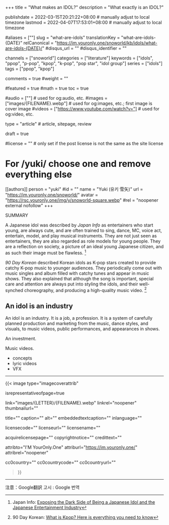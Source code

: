 +++
title = "What makes an IDOL?"
description = "What exactly is an IDOL?"

publishdate = 2022-03-15T20:21:22+08:00                                          # manually adjust to local timezone
lastmod = 2022-04-07T17:53:01+08:00                                       # manually adjust to local timezone

#aliases = [""]
slug = "what-are-idols"
translationKey = "what-are-idols-{DATE}"
relCanonical = "https://im.youronly.one/snoworld/kb/idols/what-are-idols-{DATE}/"
#disqus_url = ""
#disqus_identifier = ""

channels = ["snoworld"]
categories = ["literature"]
keywords = ["idols", "ppop", "p-pop", "kpop", "k-pop", "pop star", "idol group"]
series = ["idols"]
tags = ["ppop", "kpop"]

comments = true
#weight = ""

#featured = true
#math = true
toc = true

#audio = [""]                                                          # used for og:audio, etc.
#images = ["images/{FILENAME}.webp"]                 # used for og:images, etc.; first image is cover image
#videos = ["https://www.youtube.com/watch?v="]                         # used for og:video, etc.

type = "article"                                                           # article, sitepage, review

draft = true

#license = ""                                                         # only set if the post license is not the same as the site license

# For /yuki/ choose one and remove everything else
[[authors]]
  person = "yuki"
  #id = ""
  name = "Yuki (유키 雪矢)"
  url = "https://im.youronly.one/snoworld/"
  avatar = "https://rsc.youronly.one/img/y/snoworld-square.webp"
  #rel = "noopener external nofollow"
+++

SUMMARY

<!--more-->

A Japanese idol was described by *Japan Info*  as entertainers who start young, are always cute, and are often trained to sing, dance, MC, voice act, entertain, model, and play musical instruments. They are not just seen as entertainers, they are also regarded as role models for young people. They are a reflection on society, a picture of an ideal young Japanese citizen, and as such their image must be flawless. [^japan-info-japanese-idols]

*90 Day Korean* described Korean idols as K-pop stars created to provide catchy K-pop music to younger audiences. They periodically come out with music singles and album filled with catchy tunes and appear in music shows. They also explained that although the song is important, special care and attention are always put into styling the idols, and their well-synched choreography, and producing a high-quality music video. [^90-day-korean-what-is-kpop]

[^japan-info-japanese-idols]: Japan Info: [Exposing the Dark Side of Being a Japanese Idol and the Japanese Entertainment Industry](https://jpninfo.com/12837 "Japan Info: Exposing the Dark Side of Being a Japanese Idol and the Japanese Entertainment Industry")
[^90-day-korean-what-is-kpop]: 90 Day Korean: [What is Kpop? Here is everything you need to know](https://www.90daykorean.com/what-is-kpop/ "90 Day Korean: What is Kpop? Here is everything you need to know")

## An idol is an industry

An idol is an industry. It is a job, a profession. It is a system of carefully planned production and marketing from the music, dance styles, and visuals, to music videos, public performances, and appearances in shows.

An investment.

Music videos.

- concepts
- lyric videos
- VFX

---

{{< image
  type="imagecoverattrib"

  isrepresentativeofpage=true

  link="images/{LETTER}/{FILENAME}.webp"
  linkrel="noopener"
  thumbnailurl=""

  title=""
  caption=""
  alt=""
  embeddedtextcaption=""
  inlanguage=""

  licensecode=""
  licenseurl=""
  licensename=""

  acquirelicensepage=""
  copyrightnotice=""
  credittext=""

  attribto="I'M YourOnly.One"
  attriburl="https://im.youronly.one/"
  attribrel="noopener"

  cc0country=""
  cc0countrycode=""
  cc0countryurl=""
>}}

---

注意：Google翻訳
고시 : Google 번역
